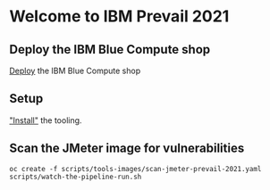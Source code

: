 # Welcome to IBM Prevail 2021

## Deploy the IBM Blue Compute shop

[Deploy](../functionality/DEPLOY-FULL-BC.MD) the IBM Blue Compute shop 

## Setup

["Install"](../nuts-and-bolts/MINI-SETUP.MD) the tooling.

## Scan the JMeter image for vulnerabilities

    oc create -f scripts/tools-images/scan-jmeter-prevail-2021.yaml 
    scripts/watch-the-pipeline-run.sh